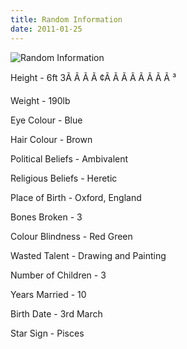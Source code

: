 ```yaml
---
title: Random Information
date: 2011-01-25
---
```


![Random Information](https://source.unsplash.com/LuQ2ex5HY3c/1600x900)

Height - 6ft 3Ã Ã Ã Ã ¢Ã Ã Ã Ã Ã Ã Ã Ã ³

Weight - 190lb

Eye Colour - Blue

Hair Colour - Brown

Political Beliefs - Ambivalent

Religious Beliefs - Heretic

Place of Birth - Oxford, England

Bones Broken - 3

Colour Blindness - Red Green

Wasted Talent - Drawing and Painting

Number of Children - 3

Years Married - 10

Birth Date - 3rd March

Star Sign - Pisces
